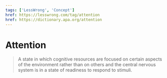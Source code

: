 ```yaml
---
tags: ['LessWrong', 'Concept']
href: https://lesswrong.com/tag/attention
href: https://dictionary.apa.org/attention
---
```


# Attention

> A state in which cognitive resources are focused on certain aspects of the environment rather than on others and the central nervous system is in a state of readiness to respond to stimuli.
